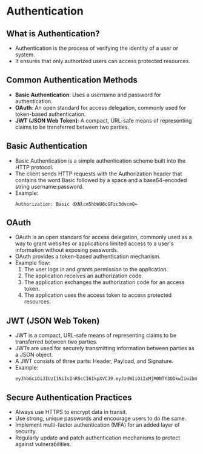# Authentication

## What is Authentication?
- Authentication is the process of verifying the identity of a user or system.
- It ensures that only authorized users can access protected resources.

## Common Authentication Methods
- **Basic Authentication**: Uses a username and password for authentication.
- **OAuth**: An open standard for access delegation, commonly used for token-based authentication.
- **JWT (JSON Web Token)**: A compact, URL-safe means of representing claims to be transferred between two parties.

## Basic Authentication
- Basic Authentication is a simple authentication scheme built into the HTTP protocol.
- The client sends HTTP requests with the Authorization header that contains the word Basic followed by a space and a base64-encoded string username:password.
- Example:
  ```
  Authorization: Basic dXNlcm5hbWU6cGFzc3dvcmQ=
  ```

## OAuth
- OAuth is an open standard for access delegation, commonly used as a way to grant websites or applications limited access to a user's information without exposing passwords.
- OAuth provides a token-based authentication mechanism.
- Example flow:
  1. The user logs in and grants permission to the application.
  2. The application receives an authorization code.
  3. The application exchanges the authorization code for an access token.
  4. The application uses the access token to access protected resources.

## JWT (JSON Web Token)
- JWT is a compact, URL-safe means of representing claims to be transferred between two parties.
- JWTs are used for securely transmitting information between parties as a JSON object.
- A JWT consists of three parts: Header, Payload, and Signature.
- Example:
  ```
  eyJhbGciOiJIUzI1NiIsInR5cCI6IkpXVCJ9.eyJzdWIiOiIxMjM0NTY3ODkwIiwibmFtZSI6IkpvaG4gRG9lIiwiaWF0IjoxNTE2MjM5MDIyfQ.SflKxwRJSMeKKF2QT4fwpMeJf36POk6yJV_adQssw5c
  ```

## Secure Authentication Practices
- Always use HTTPS to encrypt data in transit.
- Use strong, unique passwords and encourage users to do the same.
- Implement multi-factor authentication (MFA) for an added layer of security.
- Regularly update and patch authentication mechanisms to protect against vulnerabilities.
